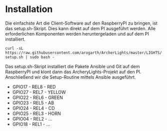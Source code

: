 
# Installation

Die einfachste Art die Client-Software auf den RaspberryPI zu bringen,
ist das setup.sh-Skript. Dies kann direkt auf dem PI ausgeführt werden. Alle
erforderlichen Komponenten werden heruntergeladen und auf dem PI installiert.

`curl -sL https://raw.githubusercontent.com/arogarth/ArcherLights/master/LIGHTS/setup.sh | sudo bash -`

Das setup.sh-Skript installiert die Pakete Ansible und Git auf dem RaspberryPI
und klont dann das ArcheryLights-Projekt auf den PI. Anschließend wir die Setup-Routine
mittels Ansible ausgeführt.

* GPIO17 - REL8 - RED
* GPIO27 - REL7 - YELLOW
* GPIO22 - REL6 - GREEN
* GPIO23 - REL5 - AB
* GPIO24 - REL4 - CD
* GPIO25 - REL3 - HORN
* GPIO04 - REL2 - ...
* GPIO18 - REL1 - ...
